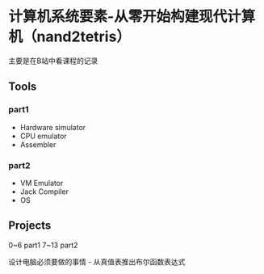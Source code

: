 # 计算机系统要素-从零开始构建现代计算机（nand2tetris）

主要是在B站中看课程的记录

## Tools

### part1

- Hardware simulator
- CPU emulator
- Assembler

### part2

- VM Emulator
- Jack Compiler
- OS


## Projects

0~6 part1
7~13 part2

设计电脑必须要做的事情 -  从真值表推出布尔函数表达式
